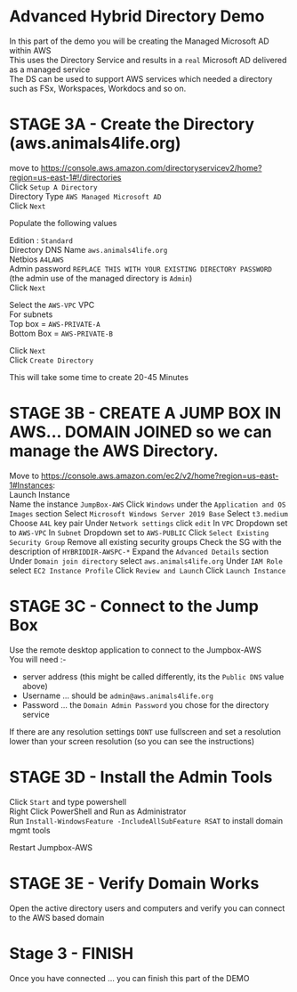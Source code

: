 # Advanced Hybrid Directory Demo

In this part of the demo you will be creating the Managed Microsoft AD within AWS  
This uses the Directory Service and results in a `real` Microsoft AD delivered as a managed service  
The DS can be used to support AWS services which needed a directory such as FSx, Workspaces, Workdocs and so on.  

# STAGE 3A - Create the Directory (aws.animals4life.org)  

move to https://console.aws.amazon.com/directoryservicev2/home?region=us-east-1#!/directories  
Click `Setup A Directory`  
Directory Type `AWS Managed Microsoft AD`  
Click `Next`  

Populate the following values  

Edition : `Standard`  
Directory DNS Name `aws.animals4life.org`  
Netbios `A4LAWS`   
Admin password `REPLACE THIS WITH YOUR EXISTING DIRECTORY PASSWORD`  
(the admin use of the managed directory is `Admin`)  
Click `Next`  

Select the `AWS-VPC` VPC  
For subnets  
Top box = `AWS-PRIVATE-A`  
Bottom Box = `AWS-PRIVATE-B`  

Click `Next`  
Click `Create Directory`  

This will take some time to create 20-45 Minutes  

# STAGE 3B - CREATE A JUMP BOX IN AWS... DOMAIN JOINED so we can manage the AWS Directory.  

Move to https://console.aws.amazon.com/ec2/v2/home?region=us-east-1#Instances:  
Launch Instance  
Name the instance `JumpBox-AWS`
Click `Windows` under the `Application and OS Images` section
Select `Microsoft Windows Server 2019 Base`
Select `t3.medium`
Choose `A4L` key pair
Under `Network settings` click `edit`
In `VPC` Dropdown set to `AWS-VPC`
In `Subnet` Dropdown set to `AWS-PUBLIC`
Click `Select Existing Security Group`
Remove all existing security groups
Check the SG with the description of `HYBRIDDIR-AWSPC-*`
Expand the `Advanced Details` section
Under `Domain join directory` select `aws.animals4life.org`
Under `IAM Role` select `EC2 Instance Profile`
Click `Review and Launch`
Click `Launch Instance`

# STAGE 3C - Connect to the Jump Box

Use the remote desktop application to connect to the Jumpbox-AWS  
You will need :-  
- server address (this might be called differently, its the `Public DNS` value above)  
- Username ... should be `admin@aws.animals4life.org`  
- Password ... the `Domain Admin Password` you chose for the directory service  

If there are any resolution settings `DONT` use fullscreen and set a resolution lower than your screen resolution (so you can see the instructions)  

# STAGE 3D - Install the Admin Tools  

Click `Start` and type powershell  
Right Click PowerShell and Run as Administrator  
Run `Install-WindowsFeature -IncludeAllSubFeature RSAT` to install domain mgmt tools  

Restart Jumpbox-AWS  

# STAGE 3E - Verify Domain Works  

Open the active directory users and computers and verify you can connect to the AWS based domain  

# Stage 3 - FINISH
Once you have connected ... you can finish this part of the DEMO
